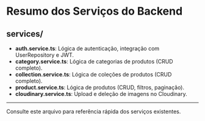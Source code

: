 # Resumo dos Serviços do Backend

## services/
- **auth.service.ts**: Lógica de autenticação, integração com UserRepository e JWT.
- **category.service.ts**: Lógica de categorias de produtos (CRUD completo).
- **collection.service.ts**: Lógica de coleções de produtos (CRUD completo).
- **product.service.ts**: Lógica de produtos (CRUD, filtros, paginação).
- **cloudinary.service.ts**: Upload e deleção de imagens no Cloudinary.

---
Consulte este arquivo para referência rápida dos serviços existentes.
